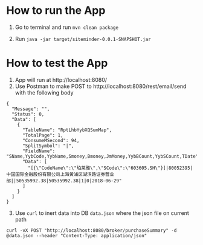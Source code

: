 # How to run the App
1. Go to terminal and run ```mvn clean package```

2. Run ```java -jar target/siteminder-0.0.1-SNAPSHOT.jar```

# How to test the App

1. App will run at http://localhost:8080/
2. Use Postman to make POST to http://localhost:8080/rest/email/send with the following body

```
{
  "Message": "",
  "Status": 0,
  "Data": [
    {
      "TableName": "RptLhbYybXQSumMap",
      "TotalPage": 1,
      "ConsumeMSecond": 94,
      "SplitSymbol": "|",
      "FieldName": "SName,YybCode,YybName,Smoney,Bmoney,JmMoney,YybBCount,YybSCount,TDate",
      "Data": [
        "[{\"CodeName\":\"珀莱雅\",\"SCode\":\"603605.SH\"}]|80052395|中国国际金融股份有限公司上海黄浦区湖滨路证券营业部||50535992.38|50535992.38|1|0|2018-06-29"
      ]
    }
  ]
}
```

3. Use `curl` to inert data into DB `data.json` where the json file on current path
````
curl -vX POST "http://localhost:8080/broker/purchaseSummary" -d @data.json --header "Content-Type: application/json"
````